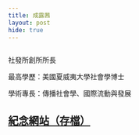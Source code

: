 ```yaml
---
title: 成露茜
layout: post
hide: true
---
```


<span class="image right"><img src="{{ 'assets/images/cheng.jpg' | relative_url }}" alt="" /></span>

社發所創所所長

最高學歷：美國夏威夷大學社會學博士

學術專長：傳播社會學、國際流動與發展

## [紀念網站（存檔）](https://web.archive.org/web/20160302163402/http://www.luciememory.org/)
